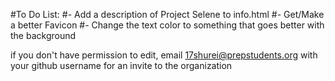 #To Do List:
#- Add a description of Project Selene to info.html
#- Get/Make a better Favicon
#- Change the text color to something that goes better with the background

if you don't have permission to edit, email 17shurei@prepstudents.org with your github username for an invite to the organization
